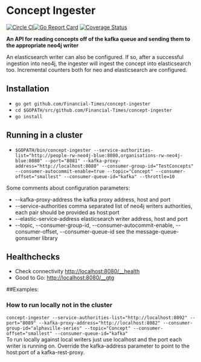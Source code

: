 # Concept Ingester

[![Circle CI](https://circleci.com/gh/Financial-Times/concept-ingester.svg?style=shield)](https://circleci.com/gh/Financial-Times/concept-ingester)[![Go Report Card](https://goreportcard.com/badge/github.com/Financial-Times/concept-ingester)](https://goreportcard.com/report/github.com/Financial-Times/concept-ingester) [![Coverage Status](https://coveralls.io/repos/github/Financial-Times/concept-ingester/badge.svg)](https://coveralls.io/github/Financial-Times/concept-ingester)

__An API for reading concepts off of the kafka queue and sending them to the appropriate neo4j writer__

An elasticsearch writer can also be configured. If so, after a successful ingestion into neo4j, the ingester will ingest the concept into elasticsearch too.
Incremental counters both for neo and elasticsearch are configured.

## Installation

* `go get github.com/Financial-Times/concept-ingester`
* `cd $GOPATH/src/github.com/Financial-Times/concept-ingester`
* `go install`

## Running in a cluster
* `$GOPATH/bin/concept-ingester --service-authorities-list="http://people-rw-neo4j-blue:8080,organisations-rw-neo4j-blue:8080" --port="8081" --kafka-proxy-address="http://localhost:8080" --consumer-group-id="TestConcepts" --consumer-autocommit-enable=true --topic="Concept" --consumer-offset="smallest" --consumer-queue-id="kafka" --throttle=10`

Some comments about configuration parameters:  
* --kafka-proxy-address     the kafka proxy address, host and port
* --service-authorities     comma separated list of neo4j writers authorities, each pair should be provided as host:port
* --elastic-service-address elasticsearch writer address, host and port
* --topic, --consumer-group-id, --consumer-autocommit-enable, --consumer-offset, --consumer-queue-id see the message-queue-gonsumer library

## Healthchecks
* Check connectivity [http://localhost:8080/__health](http://localhost:8080/__health)
* Good to Go: [http://localhost:8080/__gtg](http://localhost:8080/__gtg)

##Examples:
### How to run locally not in the cluster
`concept-ingester --service-authorities-list="http://localhost:8092" --port="8089" --kafka-proxy-address="http://localhost:8082" --consumer-group-id="alphaville-series" --topic="Concept" --consumer-offset="smallest" --consumer-queue-id="kafka"
`  
To run locally against local writers just use localhost and the port each writer is running on. Override the kafka-address parameter to point to the host:port of a kafka-rest-proxy.
